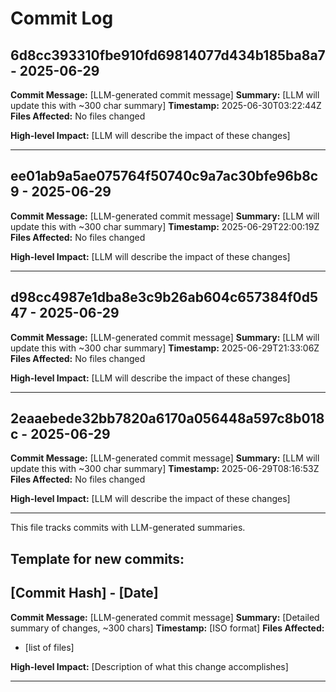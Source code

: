 # Commit Log


## 6d8cc393310fbe910fd69814077d434b185ba8a7 - 2025-06-29
**Commit Message:** [LLM-generated commit message]
**Summary:** [LLM will update this with ~300 char summary]
**Timestamp:** 2025-06-30T03:22:44Z
**Files Affected:** 
No files changed

**High-level Impact:**
[LLM will describe the impact of these changes]

---

## ee01ab9a5ae075764f50740c9a7ac30bfe96b8c9 - 2025-06-29
**Commit Message:** [LLM-generated commit message]
**Summary:** [LLM will update this with ~300 char summary]
**Timestamp:** 2025-06-29T22:00:19Z
**Files Affected:** 
No files changed

**High-level Impact:**
[LLM will describe the impact of these changes]

---

## d98cc4987e1dba8e3c9b26ab604c657384f0d547 - 2025-06-29
**Commit Message:** [LLM-generated commit message]
**Summary:** [LLM will update this with ~300 char summary]
**Timestamp:** 2025-06-29T21:33:06Z
**Files Affected:** 
No files changed

**High-level Impact:**
[LLM will describe the impact of these changes]

---

## 2eaaebede32bb7820a6170a056448a597c8b018c - 2025-06-29
**Commit Message:** [LLM-generated commit message]
**Summary:** [LLM will update this with ~300 char summary]
**Timestamp:** 2025-06-29T08:16:53Z
**Files Affected:** 
No files changed

**High-level Impact:**
[LLM will describe the impact of these changes]

---
This file tracks commits with LLM-generated summaries.

## Template for new commits:
## [Commit Hash] - [Date]
**Commit Message:** [LLM-generated commit message]
**Summary:** [Detailed summary of changes, ~300 chars]
**Timestamp:** [ISO format]
**Files Affected:** 
- [list of files]

**High-level Impact:**
[Description of what this change accomplishes]

---
